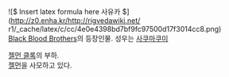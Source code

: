 ![$ Insert latex formula here 사유카 $](http://z0.enha.kr/http://rigvedawiki.net/
r1/_cache/latex/c/cc/4e0e4398bd7bf9fc97500d17f3014cc8.png)  
[Black Blood Brothers](Black%20Blood%20Brothers.md)의 등장인물. 성우는 [사쿠마쿠미](%EC%82%AC%EC%BF%A0%EB%A7%88%20%EC%BF%A0%EB%AF%B8.md)

[젤먼 클록](%EC%A0%A4%EB%A8%BC%20%ED%81%B4%EB%A1%9D.md)의 부하.  
[젤먼](%EC%A0%A4%EB%A8%BC.md)을 사모하고 있다.

